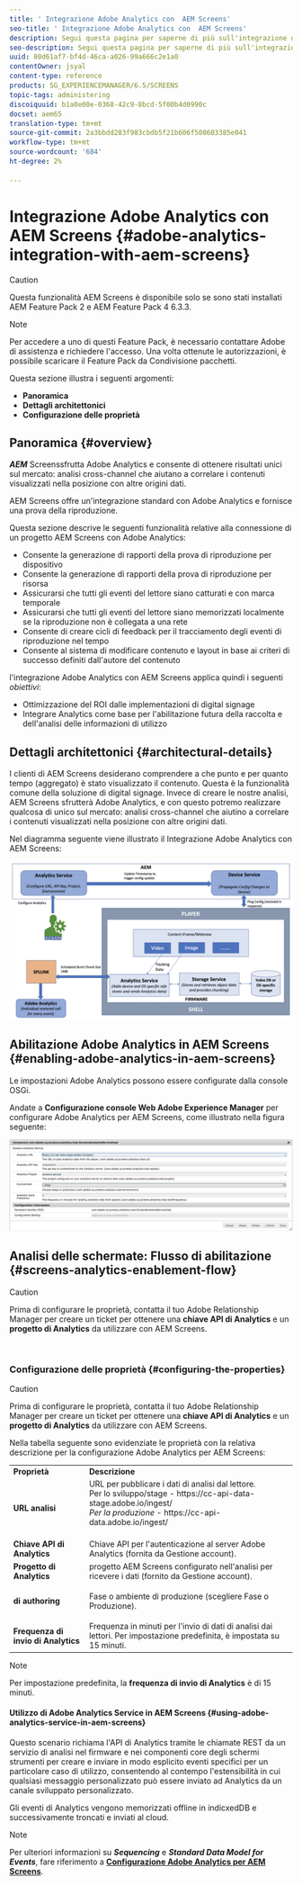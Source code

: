 ```yaml
---
title: ' Integrazione Adobe Analytics con  AEM Screens'
seo-title: ' Integrazione Adobe Analytics con  AEM Screens'
description: Segui questa pagina per saperne di più sull'integrazione di  AEM Screens con  Adobe Analytics e ti fornisce una prova di gioco.
seo-description: Segui questa pagina per saperne di più sull'integrazione di  AEM Screens con  Adobe Analytics e ti fornisce una prova di gioco.
uuid: 80d61af7-bf4d-46ca-a026-99a666c2e1a0
contentOwner: jsyal
content-type: reference
products: SG_EXPERIENCEMANAGER/6.5/SCREENS
topic-tags: administering
discoiquuid: b1a0e00e-0368-42c9-8bcd-5f00b4d0990c
docset: aem65
translation-type: tm+mt
source-git-commit: 2a3bbdd283f983cbdb5f21b606f508603385e041
workflow-type: tm+mt
source-wordcount: '684'
ht-degree: 2%

---
```



#  Integrazione Adobe Analytics con  AEM Screens {#adobe-analytics-integration-with-aem-screens}

>[!CAUTION]
>
>Questa funzionalità  AEM Screens è disponibile solo se sono stati installati AEM Feature Pack 2 e AEM Feature Pack 4 6.3.3.

>[!NOTE]
>
>Per accedere a uno di questi Feature Pack, è necessario contattare  Adobe di assistenza e richiedere l&#39;accesso. Una volta ottenute le autorizzazioni, è possibile scaricare il Feature Pack da Condivisione pacchetti.

Questa sezione illustra i seguenti argomenti:

* **Panoramica**
* **Dettagli architettonici**
* **Configurazione delle proprietà**

## Panoramica {#overview}

***AEM*** Screenssfrutta  Adobe Analytics e consente di ottenere risultati unici sul mercato: analisi cross-channel che aiutano a correlare i contenuti visualizzati nella posizione con altre origini dati.

 AEM Screens offre un&#39;integrazione standard con  Adobe Analytics e fornisce una prova della riproduzione.

Questa sezione descrive le seguenti funzionalità relative alla connessione di un progetto AEM Screens  con  Adobe Analytics:

* Consente la generazione di rapporti della prova di riproduzione per dispositivo
* Consente la generazione di rapporti della prova di riproduzione per risorsa
* Assicurarsi che tutti gli eventi del lettore siano catturati e con marca temporale
* Assicurarsi che tutti gli eventi del lettore siano memorizzati localmente se la riproduzione non è collegata a una rete
* Consente di creare cicli di feedback per il tracciamento degli eventi di riproduzione nel tempo
* Consente al sistema di modificare contenuto e layout in base ai criteri di successo definiti dall&#39;autore del contenuto

 l&#39;integrazione Adobe Analytics con  AEM Screens applica quindi i seguenti *obiettivi*:

* Ottimizzazione del ROI dalle implementazioni di digital signage
* Integrare Analytics come base per l&#39;abilitazione futura della raccolta e dell&#39;analisi delle informazioni di utilizzo

## Dettagli architettonici {#architectural-details}

I clienti di AEM Screens  desiderano comprendere a che punto e per quanto tempo (aggregato) è stato visualizzato il contenuto. Questa è la funzionalità comune della soluzione di digital signage. Invece di creare le nostre analisi,  AEM Screens sfrutterà  Adobe Analytics, e con questo potremo realizzare qualcosa di unico sul mercato: analisi cross-channel che aiutino a correlare i contenuti visualizzati nella posizione con altre origini dati.

Nel diagramma seguente viene illustrato il  Integrazione Adobe Analytics con  AEM Screens:

![screen_shot_2018-09-12at85611am](assets/screen_shot_2018-09-12at85611am.png)

## Abilitazione  Adobe Analytics in  AEM Screens {#enabling-adobe-analytics-in-aem-screens}

Le  impostazioni Adobe Analytics possono essere configurate dalla console OSGi.

Andate a **Configurazione console Web Adobe Experience Manager** per configurare  Adobe Analytics per  AEM Screens, come illustrato nella figura seguente:

![screen_shot_2018-09-04at25550pm](assets/screen_shot_2018-09-04at25550pm.png)

## Analisi delle schermate: Flusso di abilitazione {#screens-analytics-enablement-flow}

>[!CAUTION]
>
>Prima di configurare le proprietà, contatta il tuo  Adobe Relationship Manager per creare un ticket per ottenere una **chiave API di Analytics** e un **progetto di Analytics** da utilizzare con  AEM Screens.

![]()

### Configurazione delle proprietà {#configuring-the-properties}

>[!CAUTION]
>
>Prima di configurare le proprietà, contatta il tuo  Adobe Relationship Manager per creare un ticket per ottenere una **chiave API di Analytics** e un **progetto di Analytics** da utilizzare con  AEM Screens.

Nella tabella seguente sono evidenziate le proprietà con la relativa descrizione per la configurazione  Adobe Analytics per  AEM Screens:

<table>
 <tbody>
  <tr>
   <td><strong>Proprietà</strong></td>
   <td><strong>Descrizione</strong></td>
  </tr>
  <tr>
   <td><strong>URL analisi</strong></td>
   <td>URL per pubblicare i dati di analisi dal lettore. <br>
   Per lo sviluppo/stage</em> - https://cc-api-data-stage.adobe.io/ingest/<br /> <em>Per la produzione</em> - https://cc-api-data.adobe.io/ingest/</em><br /> <br /></td>
  </tr>
  <tr>
   <td><strong>Chiave API di Analytics</strong></td>
   <td>Chiave API per l'autenticazione al server Adobe Analytics  (fornita da Gestione account).</td>
  </tr>
  <tr>
   <td><strong>Progetto di Analytics</strong></td>
   <td> progetto AEM Screens configurato nell'analisi per ricevere i dati (fornito da Gestione account).</td>
  </tr>
  <tr>
   <td><strong>di authoring</strong></td>
   <td><p>Fase o ambiente di produzione (scegliere Fase o Produzione).</p></td>
  </tr>
  <tr>
   <td><strong>Frequenza di invio di Analytics</strong></td>
   <td>Frequenza in minuti per l'invio di dati di analisi dai lettori. Per impostazione predefinita, è impostata su 15 minuti.</td>
  </tr>
 </tbody>
</table>

>[!NOTE]
>
>Per impostazione predefinita, la **frequenza di invio di Analytics** è di 15 minuti.

#### Utilizzo di  Adobe Analytics Service in  AEM Screens {#using-adobe-analytics-service-in-aem-screens}

Questo scenario richiama l&#39;API di Analytics tramite le chiamate REST da un servizio di analisi nel firmware e nei componenti core degli schermi strumenti per creare e inviare in modo esplicito eventi specifici per un particolare caso di utilizzo, consentendo al contempo l&#39;estensibilità in cui qualsiasi messaggio personalizzato può essere inviato ad Analytics da un canale sviluppato personalizzato.

Gli eventi di Analytics vengono memorizzati offline in indicxedDB e successivamente troncati e inviati al cloud.

>[!NOTE]
>
>Per ulteriori informazioni su ***Sequencing*** e ***Standard Data Model for Events***, fare riferimento a **[Configurazione  Adobe Analytics per  AEM Screens](configuring-adobe-analytics-aem-screens.md)**.

